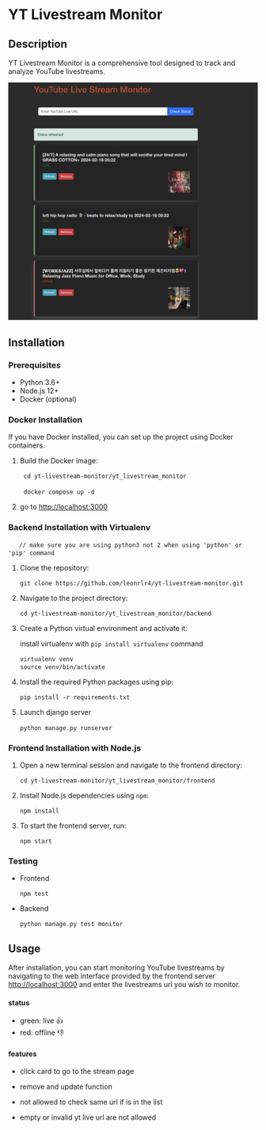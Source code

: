 # YT Livestream Monitor

## Description

YT Livestream Monitor is a comprehensive tool designed to track and analyze YouTube livestreams.

![Example Image](./rm1.jpg)

## Installation

### Prerequisites

- Python 3.6+
- Node.js 12+
- Docker (optional)

### Docker Installation

If you have Docker installed, you can set up the project using Docker containers.

1. Build the Docker image:

   ```
    cd yt-livestream-monitor/yt_livestream_monitor
   
    docker compose up -d
    ```

2. go to <http://localhost:3000>

### Backend Installation with Virtualenv

       // make sure you are using python3 not 2 when using 'python' or 'pip' command

1. Clone the repository:

   ```
   git clone https://github.com/leonrlr4/yt-livestream-monitor.git
   ```

2. Navigate to the project directory:

   ```
   cd yt-livestream-monitor/yt_livestream_monitor/backend
   ```

3. Create a Python virtual environment and activate it:

   install virtualenv with ```pip install virtualenv``` command

   ```
   virtualenv venv
   source venv/bin/activate
   ```

4. Install the required Python packages using pip:

   ```
   pip install -r requirements.txt
   ```

5. Launch django server

    ```python manage.py runserver```

### Frontend Installation with Node.js

1. Open a new terminal session and navigate to the frontend directory:

   ```
   cd yt-livestream-monitor/yt_livestream_monitor/frontend
   ```

2. Install Node.js dependencies using `npm`:

   ```
   npm install
   ```

3. To start the frontend server, run:

   ```
   npm start
   ```

### Testing

- Frontend

   ```
   npm test
   ```

- Backend

   ```
   python manage.py test monitor
    ```

## Usage

After installation, you can start monitoring YouTube livestreams by navigating to the web interface provided by the frontend server  <http://localhost:3000> and enter the livestreams url you wish to monitor.

#### status

- green:  live :+1:
- red:    offline :-1:

#### features

- click card to go to the stream page

- remove and update function

- not allowed to check same url if is in the list

- empty or invalid yt live url are not allowed
